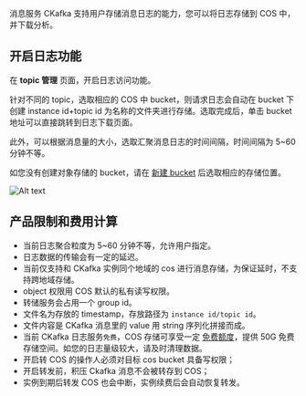 消息服务 CKafka 支持用户存储消息日志的能力，您可以将日志存储到 COS 中，并下载分析。

## 开启日志功能
在 **topic 管理** 页面，开启日志访问功能。

针对不同的 topic，选取相应的 COS 中 bucket，则请求日志会自动在 bucket 下创建 instance id+topic id 为名称的文件夹进行存储。选取完成后，单击 bucket 地址可以直接跳转到日志下载页面。

此外，可以根据消息量的大小，选取汇聚消息日志的时间间隔，时间间隔为 5~60 分钟不等。

如您没有创建对象存储的 bucket，请在 [新建 bucket](https://console.cloud.tencent.com/cos/bucket) 后选取相应的存储位置。


![Alt text](https://main.qcloudimg.com/raw/61fe42efc86a1260db2235fea9c56c52.jpg)

## 产品限制和费用计算
- 当前日志聚合粒度为 5~60 分钟不等，允许用户指定。
- 日志数据的传输会有一定的延迟。
- 当前仅支持和 CKafka 实例同个地域的 cos 进行消息存储，为保证延时，不支持跨地域存储。
- object 权限用 COS 默认的私有读写权限。
- 转储服务会占用一个 group id。
- 文件名为存放的 timestamp，存放路径为 `instance id/topic id`。
- 文件内容是 CKafka 消息里的 value 用 string 序列化拼接而成。
- 当前 CKafka 日志服务`免费`，COS 存储可享受一定 [免费额度](https://cloud.tencent.com/document/product/436/6240)，提供 50G 免费存储空间。如您的日志量级较大，请及时清理数据。
- 开启转 COS 的操作人必须对目标 cos bucket 具备写权限；
- 开启转发前，积压 Ckafka 消息不会被转存到 COS；
- 实例到期后转发 COS 也会中断，实例续费后会自动恢复转发。
